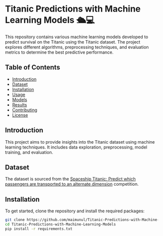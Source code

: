 # Titanic Predictions with Machine Learning Models 🛳️💻

This repository contains various machine learning models developed to predict survival on the Titanic using the Titanic dataset. The project explores different algorithms, preprocessing techniques, and evaluation metrics to determine the best predictive performance.

## Table of Contents
- [Introduction](#introduction)
- [Dataset](#dataset)
- [Installation](#installation)
- [Usage](#usage)
- [Models](#models)
- [Results](#results)
- [Contributing](#contributing)
- [License](#license)

## Introduction
This project aims to provide insights into the Titanic dataset using machine learning techniques. It includes data exploration, preprocessing, model training, and evaluation.

## Dataset
The dataset is sourced from the [Spaceship Titanic: Predict which passengers are transported to an alternate dimension](https://www.kaggle.com/competitions/spaceship-titanic) competition.

## Installation
To get started, clone the repository and install the required packages:

```bash
git clone https://github.com/maimunul/Titanic-Predictions-with-Machine-Learning-Models.git
cd Titanic-Predictions-with-Machine-Learning-Models
pip install -r requirements.txt


